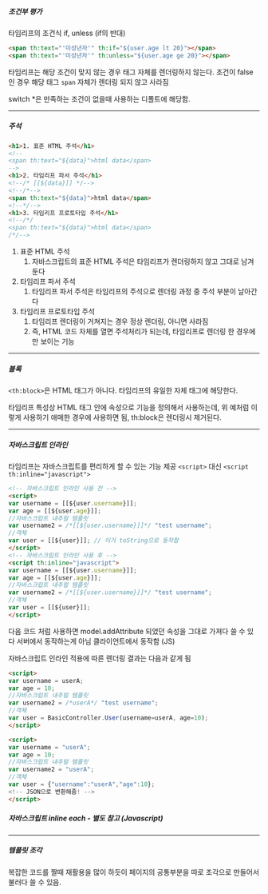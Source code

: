
##### 조건부 평가

타임리프의 조건식
if, unless (if의 반대)

```html
<span th:text="'미성년자'" th:if="${user.age lt 20}"></span>
<span th:text="'미성년자'" th:unless="${user.age ge 20}"></span>
```

타임리프는 해당 조건이 맞지 않는 경우 태그 자체를 렌더링하지 않는다.
조건이 false인 경우 해당 태그 ```span``` 자체가 렌더링 되지 않고 사라짐

switch
\*은 만족하는 조건이 없을때 사용하는 디폴트에 해당함.

---
##### 주석

```html
<h1>1. 표준 HTML 주석</h1>
<!--
<span th:text="${data}">html data</span>
-->
<h1>2. 타임리프 파서 주석</h1>
<!--/* [[${data}]] */-->
<!--/*-->
<span th:text="${data}">html data</span>
<!--*/-->
<h1>3. 타임리프 프로토타입 주석</h1>
<!--/*/
<span th:text="${data}">html data</span>
/*/-->
```

1. 표준 HTML 주석
	1. 자바스크립트의 표준 HTML 주석은 타임리프가 렌더링하지 않고 그대로 남겨둔다
2. 타임리프 파서 주석
	1. 타임리프 파서 주석은 타임리프의 주석으로 렌더링 과정 중 주석 부분이 날아간다
3. 타임리프 프로토타입 주석
	1. 타임리프 렌더링이 거쳐지는 경우 정상 렌더링, 아니면 사라짐
	2. 즉, HTML 코드 자체를 열면 주석처리가 되는데, 타임리프로 렌더링 한 경우에만 보이는 기능

---
##### 블록

```<th:block>```은 HTML 태그가 아니다. 타임리프의 유일한 자체 태그에 해당한다.

타임리프 특성상 HTML 태그 안에 속성으로 기능을 정의해서 사용하는데,
위 예처럼 이렇게 사용하기 애매한 경우에 사용하면 됨, th:block은 렌더링시 제거된다.

---
##### 자바스크립트 인라인

타임리프는 자바스크립트를 편리하게 할 수 있는 기능 제공
```<script>``` 대신 ```<script th:inline="javascript">```

```html
<!-- 자바스크립트 인라인 사용 전 -->
<script>
var username = [[${user.username}]];
var age = [[${user.age}]];
//자바스크립트 내추럴 템플릿
var username2 = /*[[${user.username}]]*/ "test username";
//객체
var user = [[${user}]]; // 이거 toString으로 동작함
</script>
<!-- 자바스크립트 인라인 사용 후 -->
<script th:inline="javascript">
var username = [[${user.username}]];
var age = [[${user.age}]];
//자바스크립트 내추럴 템플릿
var username2 = /*[[${user.username}]]*/ "test username";
//객체
var user = [[${user}]];
</script>
```

다음 코드 처럼 사용하면 model.addAttribute 되었던 속성을 그대로 가져다 쓸 수 있다
서버에서 동작하는게 아님 클라이언트에서 동작함 (JS)

자바스크립트 인라인 적용에 따른 렌더링 결과는 다음과 같게 됨
```html
<script>
var username = userA;
var age = 10;
//자바스크립트 내추럴 템플릿
var username2 = /*userA*/ "test username";
//객체
var user = BasicController.User(username=userA, age=10);
</script>
```

```html
<script>
var username = "userA";
var age = 10;
//자바스크립트 내추럴 템플릿
var username2 = "userA";
//객체
var user = {"username":"userA","age":10};
<!-- JSON으로 변환해줌! -->
</script>
```

##### 자바스크립트 inline each - 별도 참고 (Javascript)

---

##### 템플릿 조각

복잡한 코드를 짤때 재활용을 많이 하듯이 페이지의 공통부분을 따로 조각으로 만들어서 불러다 쓸 수 있음.

